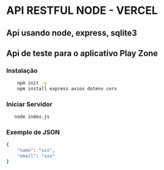 # API RESTFUL NODE - VERCEL

## Api usando node, express, sqlite3
## Api de teste para o aplicativo Play Zone

### Instalação

```sh
    npm init -y
    npm install express axios dotenv cors
```

### Iniciar Servidor

```sh
   node index.js
```

### Exemplo de JSON

```sh
{
    "name": "xxx",
    "email": "xxx"
}
```

### 

